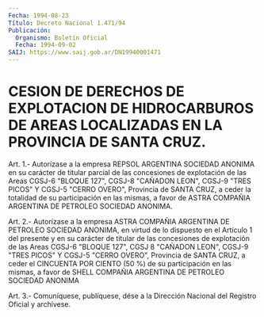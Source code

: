 ```yaml
---
Fecha: 1994-08-23
Título: Decreto Nacional 1.471/94
Publicación:
  Organismo: Boletín Oficial
  Fecha: 1994-09-02
SAIJ: https://www.saij.gob.ar/DN19940001471
---
```

# CESION DE DERECHOS DE EXPLOTACION DE HIDROCARBUROS DE AREAS LOCALIZADAS EN LA PROVINCIA DE SANTA CRUZ.

<a id="1"></a>
Art.  1.-  Autorízase  a  la empresa REPSOL ARGENTINA SOCIEDAD ANONIMA en su carácter de titular  parcial  de  las  concesiones de explotación  de  las  Areas  CGSJ-6  "BLOQUE  127", CGSJ-8 "CAÑADON LEON",  CGSJ-9  "TRES PICOS" Y CGSJ-5 "CERRO OVERO",  Provincia  de SANTA  CRUZ, a ceder  la  totalidad  de  su  participación  en  las mismas,  a  favor  de ASTRA COMPAÑIA ARGENTINA DE PETROLEO SOCIEDAD ANONIMA.

<a id="2"></a>
Art.  2.-  Autorízase a la empresa ASTRA COMPAÑIA ARGENTINA DE PETROLEO  SOCIEDAD  ANONIMA,  en  virtud  de  lo  dispuesto  en  el Artículo 1  del  presente  y  en  su  carácter  de  titular  de las concesiones  de  explotación de las Areas CGSJ-6 "BLOQUE 127", CGSJ 8 "CAÑADON LEON",  CGSJ-9  "TRES  PICOS"  Y  CGSJ-5  "CERRO OVERO", Provincia de SANTA CRUZ, a ceder el CINCUENTA POR CIENTO  (50 %) de su   participación  en  las  mismas,  a  favor  de  SHELL  COMPAÑIA ARGENTINA DE PETROLEO SOCIEDAD ANONIMA

<a id="3"></a>
Art. 3.- Comuníquese, publíquese, dése a la Dirección Nacional del Registro Oficial y archívese.